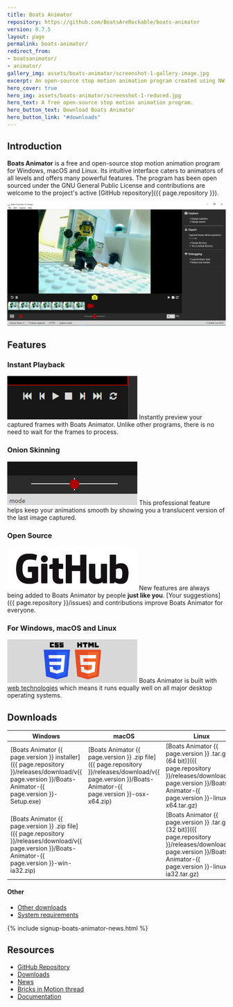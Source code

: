 ```yaml
---
title: Boats Animator
repository: https://github.com/BoatsAreRockable/boats-animator
version: 0.7.5
layout: page
permalink: boats-animator/
redirect_from:
- boatsanimator/
- animator/
gallery_img: assets/boats-animator/screenshot-1-gallery-image.jpg
excerpt: An open-source stop motion animation program created using NW.js.
hero_cover: true
hero_img: assets/boats-animator/screenshot-1-reduced.jpg
hero_text: A free open-source stop motion animation program.
hero_button_text: Download Boats Animator
hero_button_link: "#downloads"
---
```

## Introduction

**Boats Animator** is a free and open-source stop motion animation program for Windows, macOS and Linux. Its intuitive interface caters to animators of all levels and offers many powerful features. The program has been open sourced under the GNU General Public License and contributions are welcome to the project's active [GitHub repository]({{ page.repository }}).

![Screenshot of Boats Animator](../assets/boats-animator/screenshot-1-reduced.jpg)

## Features

### Instant Playback

![Playback](../assets/boats-animator/playback.png) Instantly preview your captured frames with Boats Animator. Unlike other programs, there is no need to wait for the frames to process.

### Onion Skinning

![Onion skinning](../assets/boats-animator/onion-skin.png) This professional feature helps keep your animations smooth by showing you a translucent version of the last image captured. 

### Open Source

![GitHub logo](../assets/boats-animator/github-logo.png) New features are always being added to Boats Animator by people **just like you**. [Your suggestions]({{ page.repository }}/issues) and contributions improve Boats Animator for everyone.

### For Windows, macOS and Linux

![Cross platform](../assets/boats-animator/cross-platform.png) Boats Animator is built with [web technologies](http://nwjs.io/) which means it runs equally well on all major desktop operating systems. 

## Downloads

| Windows | macOS | Linux |
| - | - | - |
| [Boats Animator {{ page.version }} installer]({{ page.repository }}/releases/download/v{{ page.version }}/Boats-Animator-{{ page.version }}-Setup.exe) | [Boats Animator {{ page.version }} .zip file]({{ page.repository }}/releases/download/v{{ page.version }}/Boats-Animator-{{ page.version }}-osx-x64.zip) | [Boats Animator {{ page.version }} .tar.gz (64 bit)]({{ page.repository }}/releases/download/v{{ page.version }}/Boats-Animator-{{ page.version }}-linux-x64.tar.gz) |
| [Boats Animator {{ page.version }} .zip file]({{ page.repository }}/releases/download/v{{ page.version }}/Boats-Animator-{{ page.version }}-win-ia32.zip) | | [Boats Animator {{ page.version }} .tar.gz (32 bit)]({{ page.repository }}/releases/download/v{{ page.version }}/Boats-Animator-{{ page.version }}-linux-ia32.tar.gz) |

#### Other

<ul class="plainlist">
  <li><a href="{{ page.repository }}/releases">Other downloads</a></li>
  <li><a href="http://boatsanimator.readthedocs.io/en/latest/introduction/system-requirements/">System requirements</a></li>
</ul>

{% include signup-boats-animator-news.html %}

## Resources

<ul class="plainlist">
  <li><a href="{{ page.repository }}">GitHub Repository</a></li>
  <li><a href="{{ page.repository }}/releases">Downloads</a></li>
  <li><a href="/category/boats-animator">News</a></li>
  <li><a href="http://www.bricksinmotion.com/forums/topic/21891/">Bricks in Motion thread</a></li>
  <li><a href="http://boatsanimator.readthedocs.io/">Documentation</a></li>
</ul>